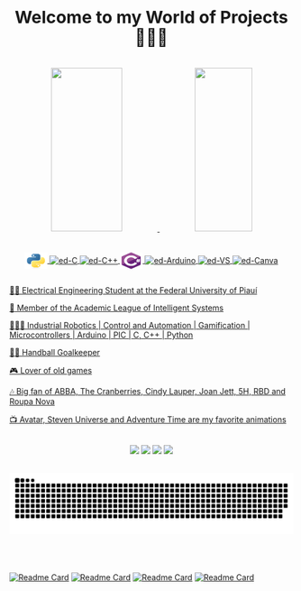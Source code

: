 <div align="center">
  
# <span style="font-size:30px;">Welcome to my World of Projects 👨🏻‍💻</span>
<br>

</div>

<div align="center">
  <a href="https://github.com/edneres">
  <img height="290em" width="50%" src="https://github-readme-stats.vercel.app/api/top-langs/?username=edneres&theme=react&include_all_commits=true"/>
  <img height="290em" width="45%" src="https://github-readme-stats.vercel.app/api?username=edneres&theme=react&hide=contribs,prs&count_private=true&show_icons=true)"/>
</div>
    
<br>

<div align="center", style="display: inline_block"><br>
  <img align="center" alt="ed-Python" height="30" width="40" src="https://raw.githubusercontent.com/devicons/devicon/master/icons/python/python-original.svg">
  <img align="center" alt="ed-C" height="30" width="40" src="https://cdn.jsdelivr.net/gh/devicons/devicon/icons/c/c-original.svg" /> 
  <img align="center" alt="ed-C++" height="30" width="40" src="https://cdn.jsdelivr.net/gh/devicons/devicon/icons/cplusplus/cplusplus-original.svg" />
  <img align="center" alt="ed-Csharp" height="30" width="40" src="https://raw.githubusercontent.com/devicons/devicon/master/icons/csharp/csharp-original.svg">
  <img align="center" alt="ed-Arduino" height="30" width="40" src="https://cdn.jsdelivr.net/gh/devicons/devicon/icons/arduino/arduino-original-wordmark.svg" />
  <img align="center" alt="ed-VS" height="30" width="40" src="https://cdn.jsdelivr.net/gh/devicons/devicon/icons/vscode/vscode-original.svg" />
  <img align="center" alt="ed-Canva" height="30" width="40" src="https://cdn.jsdelivr.net/gh/devicons/devicon/icons/canva/canva-original.svg" />
</div>


##

🧑🏻 Electrical Engineering Student at the Federal University of Piauí

🧠 Member of the Academic League of Intelligent Systems 

👨🏻‍💻 Industrial Robotics | Control and Automation | Gamification | Microcontrollers | Arduino | PIC | C, C++ | Python 

🤾🏻 Handball Goalkeeper

🎮 Lover of old games

🎶 Big fan of ABBA, The Cranberries, Cindy Lauper, Joan Jett, 5H, RBD and Roupa Nova

📺 Avatar, Steven Universe and Adventure Time are my favorite animations

<br>

<div align="center"> 
   <a href="https://www.instagram.com/ed_neres/" target="_blank"><img src="https://img.shields.io/badge/-Instagram-%23E4405F?style=for-the-badge&logo=instagram&logoColor=white" target="_blank"></a>
  <a href = "mailto:edneres@ufpi.edu.br"><img src="https://img.shields.io/badge/-Gmail-%23333?style=for-the-badge&logo=gmail&logoColor=white" target="_blank"></a>
  <a href="https://www.linkedin.com/in/maria-ediv%C3%A2nia-026585236/" target="_blank"><img src="https://img.shields.io/badge/-LinkedIn-%230077B5?style=for-the-badge&logo=linkedin&logoColor=white" target="_blank"></a> 
  <a href="https://www.youtube.com/channel/UCZz76pWEBlBfdOuSW0j7bjA" target="_blank"><img src="https://img.shields.io/badge/YouTube-FF0000?style=for-the-badge&logo=youtube&logoColor=white" target="_blank"></a>
</div>

##

<picture>
  <source media="(prefers-color-scheme: dark)" srcset="https://github.com/edneres/edneres/blob/output/github-contribution-grid-snake-dark.svg" />
  <source media="(prefers-color-scheme: dark)" srcset="https://github.com/edneres/edneres/blob/output/github-contribution-grid-snake.svg" />
  <img alt="github-snake" src="https://github.com/edneres/edneres/blob/output/github-contribution-grid-snake.svg" />
</picture>

<br>
<br>
<br>
<br>


[![Readme Card](https://github-readme-stats.vercel.app/api/pin/?username=edneres&repo=ComPETcao&theme=dark)](https://github.com/edneres/ComPETcao)
[![Readme Card](https://github-readme-stats.vercel.app/api/pin/?username=edneres&repo=PIC_16F877A&theme=dark)](https://github.com/edneres/PIC_16F877A)
[![Readme Card](https://github-readme-stats.vercel.app/api/pin/?username=edneres&repo=Arduino_Maker&theme=dark)](https://github.com/edneres/Arduino_Maker)
[![Readme Card](https://github-readme-stats.vercel.app/api/pin/?username=edneres&repo=Beecrowd---URI&theme=dark)](https://github.com/edneres/Beecrowd---URI)

